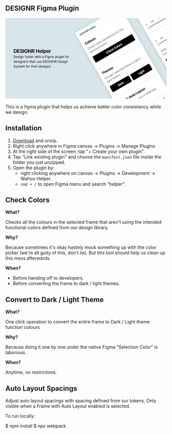 ## DESIGNR Figma Plugin

![image](./cover.png)

This is a figma plugin that helps us achieve better color consistency while we design.

## Installation
1. [Download](https://github.com/aboutjax/designr-figma-plugin/archive/master.zip) and unzip.
2. Right click anywhere in Figma canvas → Plugins → Manage Plugins
3. At the right side of the screen, tap "+ Create your own plugin".
4. Tap "Link existing plugin" and choose the `manifest.json` file inside the folder you just unzipped.
5. Open the plugin by:
   - right clicking anywhere on canvas → Plugins → Development → Wahoo Helper.
   - `cmd + /` to open Figma menu and search "helper".

## Check Colors

**What?**

Checks all the colours in the selected frame that aren't using the intended functional colors defined from our design library.

**Why?**

Because sometimes it's okay hastely mock something up with the color picker (we're all guity of this, don't lie). But this tool should help us clean up this mess afterwards.

**When?**

- Before handing off to developers.
- Before converting the frame to dark / light themes.

## Convert to Dark / Light Theme

**What?**

One click operation to convert the entire frame to Dark / Light theme function colours

**Why?**

Because doing it one by one under the native Figma "Selection Color" is laborious.

**When?**

Anytime, no restrictions.

## Auto Layout Spacings
Adjust auto layout spacings with spacing defined from our tokens. Only visible when a Frame with Auto Layout enabled is selected.

To run locally:

   $ npm install
   $ npx webpack
